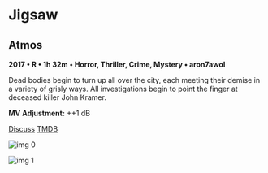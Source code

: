 # Jigsaw

## Atmos

**2017 • R • 1h 32m • Horror, Thriller, Crime, Mystery • aron7awol**

Dead bodies begin to turn up all over the city, each meeting their demise in a variety of grisly ways. All investigations begin to point the finger at deceased killer John Kramer.

**MV Adjustment:** ++1 dB

[Discuss](https://www.avsforum.com/threads/bass-eq-for-filtered-movies.2995212/post-56789296)  [TMDB](298250)

![img 0](https://i.imgur.com/qWJsm3n.jpg)

![img 1](https://i.imgur.com/3xHDc0g.png)

